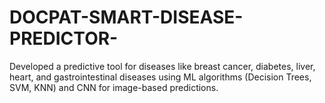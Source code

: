# DOCPAT-SMART-DISEASE-PREDICTOR-
 Developed a predictive tool for diseases like breast cancer, diabetes, liver, heart, and gastrointestinal diseases using ML algorithms (Decision Trees, SVM, KNN) and CNN for image-based predictions.
